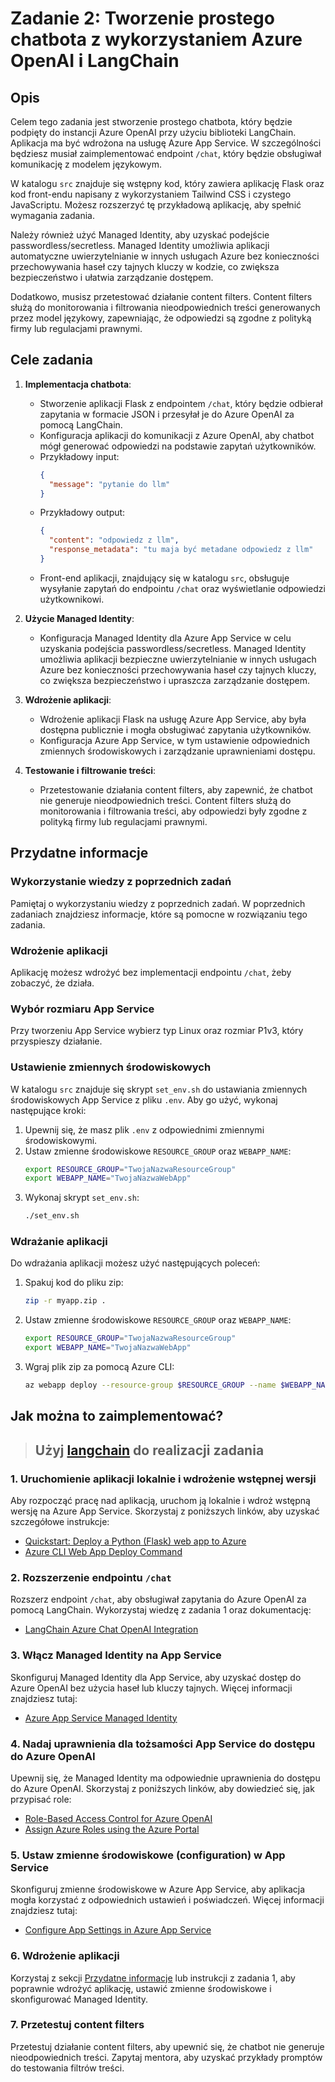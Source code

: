 # Zadanie 2: Tworzenie prostego chatbota z wykorzystaniem Azure OpenAI i LangChain

## Opis
Celem tego zadania jest stworzenie prostego chatbota, który będzie podpięty do instancji Azure OpenAI przy użyciu biblioteki LangChain. Aplikacja ma być wdrożona na usługę Azure App Service. W szczególności będziesz musiał zaimplementować endpoint `/chat`, który będzie obsługiwał komunikację z modelem językowym.

W katalogu `src` znajduje się wstępny kod, który zawiera aplikację Flask oraz kod front-endu napisany z wykorzystaniem Tailwind CSS i czystego JavaScriptu. Możesz rozszerzyć tę przykładową aplikację, aby spełnić wymagania zadania.

Należy również użyć Managed Identity, aby uzyskać podejście passwordless/secretless. Managed Identity umożliwia aplikacji automatyczne uwierzytelnianie w innych usługach Azure bez konieczności przechowywania haseł czy tajnych kluczy w kodzie, co zwiększa bezpieczeństwo i ułatwia zarządzanie dostępem.

Dodatkowo, musisz przetestować działanie content filters. Content filters służą do monitorowania i filtrowania nieodpowiednich treści generowanych przez model językowy, zapewniając, że odpowiedzi są zgodne z polityką firmy lub regulacjami prawnymi.

## Cele zadania

1. **Implementacja chatbota**:
   - Stworzenie aplikacji Flask z endpointem `/chat`, który będzie odbierał zapytania w formacie JSON i przesyłał je do Azure OpenAI za pomocą LangChain.
   - Konfiguracja aplikacji do komunikacji z Azure OpenAI, aby chatbot mógł generować odpowiedzi na podstawie zapytań użytkowników.
   - Przykładowy input:
     ```json
     {
       "message": "pytanie do llm"
     }
     ```
   - Przykładowy output:
     ```json
     {
       "content": "odpowiedz z llm",
       "response_metadata": "tu maja być metadane odpowiedz z llm"
     }
     ```
   - Front-end aplikacji, znajdujący się w katalogu `src`, obsługuje wysyłanie zapytań do endpointu `/chat` oraz wyświetlanie odpowiedzi użytkownikowi.

2. **Użycie Managed Identity**:
   - Konfiguracja Managed Identity dla Azure App Service w celu uzyskania podejścia passwordless/secretless. Managed Identity umożliwia aplikacji bezpieczne uwierzytelnianie w innych usługach Azure bez konieczności przechowywania haseł czy tajnych kluczy, co zwiększa bezpieczeństwo i upraszcza zarządzanie dostępem.

3. **Wdrożenie aplikacji**:
   - Wdrożenie aplikacji Flask na usługę Azure App Service, aby była dostępna publicznie i mogła obsługiwać zapytania użytkowników.
   - Konfiguracja Azure App Service, w tym ustawienie odpowiednich zmiennych środowiskowych i zarządzanie uprawnieniami dostępu.

4. **Testowanie i filtrowanie treści**:
   - Przetestowanie działania content filters, aby zapewnić, że chatbot nie generuje nieodpowiednich treści. Content filters służą do monitorowania i filtrowania treści, aby odpowiedzi były zgodne z polityką firmy lub regulacjami prawnymi.

## Przydatne informacje

### Wykorzystanie wiedzy z poprzednich zadań

Pamiętaj o wykorzystaniu wiedzy z poprzednich zadań. W poprzednich zadaniach znajdziesz informacje, które są pomocne w rozwiązaniu tego zadania.

### Wdrożenie aplikacji
Aplikację możesz wdrożyć bez implementacji endpointu `/chat`, żeby zobaczyć, że działa.

### Wybór rozmiaru App Service
Przy tworzeniu App Service wybierz typ Linux oraz rozmiar P1v3, który przyspieszy działanie.

### Ustawienie zmiennych środowiskowych
W katalogu `src` znajduje się skrypt `set_env.sh` do ustawiania zmiennych środowiskowych App Service z pliku `.env`. Aby go użyć, wykonaj następujące kroki:
1. Upewnij się, że masz plik `.env` z odpowiednimi zmiennymi środowiskowymi.
2. Ustaw zmienne środowiskowe `RESOURCE_GROUP` oraz `WEBAPP_NAME`:
   ```bash
   export RESOURCE_GROUP="TwojaNazwaResourceGroup"
   export WEBAPP_NAME="TwojaNazwaWebApp"
   ```
3. Wykonaj skrypt `set_env.sh`:
   ```bash
   ./set_env.sh
   ```

### Wdrażanie aplikacji
Do wdrażania aplikacji możesz użyć następujących poleceń:
1. Spakuj kod do pliku zip:
   ```bash
   zip -r myapp.zip .
   ```
2. Ustaw zmienne środowiskowe `RESOURCE_GROUP` oraz `WEBAPP_NAME`:
   ```bash
   export RESOURCE_GROUP="TwojaNazwaResourceGroup"
   export WEBAPP_NAME="TwojaNazwaWebApp"
   ```
3. Wgraj plik zip za pomocą Azure CLI:
   ```bash
   az webapp deploy --resource-group $RESOURCE_GROUP --name $WEBAPP_NAME --src-path myapp.zip
   ```

## Jak można to zaimplementować?

> ## Użyj [langchain](https://www.langchain.com/) do realizacji zadania

### 1. Uruchomienie aplikacji lokalnie i wdrożenie wstępnej wersji

Aby rozpocząć pracę nad aplikacją, uruchom ją lokalnie i wdroż wstępną wersję na Azure App Service. Skorzystaj z poniższych linków, aby uzyskać szczegółowe instrukcje:

- [Quickstart: Deploy a Python (Flask) web app to Azure](https://learn.microsoft.com/en-us/azure/app-service/quickstart-python?tabs=flask%2Cwindows%2Cazure-cli%2Cazure-cli-deploy%2Cdeploy-instructions-azportal%2Cterminal-bash%2Cdeploy-instructions-zip-azcli)
- [Azure CLI Web App Deploy Command](https://learn.microsoft.com/en-us/cli/azure/webapp?view=azure-cli-latest#az-webapp-deploy)

### 2. Rozszerzenie endpointu `/chat`

Rozszerz endpoint `/chat`, aby obsługiwał zapytania do Azure OpenAI za pomocą LangChain. Wykorzystaj wiedzę z zadania 1 oraz dokumentację:

- [LangChain Azure Chat OpenAI Integration](https://python.langchain.com/v0.2/docs/integrations/chat/azure_chat_openai/)

### 3. Włącz Managed Identity na App Service

Skonfiguruj Managed Identity dla App Service, aby uzyskać dostęp do Azure OpenAI bez użycia haseł lub kluczy tajnych. Więcej informacji znajdziesz tutaj:

- [Azure App Service Managed Identity](https://learn.microsoft.com/en-us/azure/app-service/overview-managed-identity?tabs=portal%2Chttp)

### 4. Nadaj uprawnienia dla tożsamości App Service do dostępu do Azure OpenAI

Upewnij się, że Managed Identity ma odpowiednie uprawnienia do dostępu do Azure OpenAI. Skorzystaj z poniższych linków, aby dowiedzieć się, jak przypisać role:

- [Role-Based Access Control for Azure OpenAI](https://learn.microsoft.com/en-us/azure/ai-services/openai/how-to/role-based-access-control)
- [Assign Azure Roles using the Azure Portal](https://learn.microsoft.com/en-us/azure/role-based-access-control/role-assignments-portal)

### 5. Ustaw zmienne środowiskowe (configuration) w App Service

Skonfiguruj zmienne środowiskowe w Azure App Service, aby aplikacja mogła korzystać z odpowiednich ustawień i poświadczeń. Więcej informacji znajdziesz tutaj:

- [Configure App Settings in Azure App Service](https://learn.microsoft.com/en-us/azure/app-service/configure-common?tabs=portal)

### 6. Wdrożenie aplikacji

Korzystaj z sekcji [Przydatne informacje](#przydatne-informacje) lub instrukcji z zadania 1, aby poprawnie wdrożyć aplikację, ustawić zmienne środowiskowe i skonfigurować Managed Identity.

### 7. Przetestuj content filters

Przetestuj działanie content filters, aby upewnić się, że chatbot nie generuje nieodpowiednich treści. Zapytaj mentora, aby uzyskać przykłady promptów do testowania filtrów treści.

